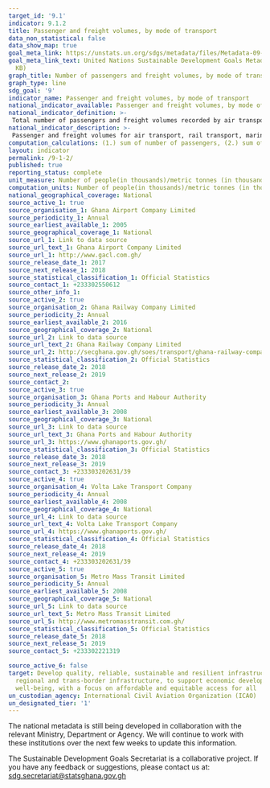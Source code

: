 ```yaml
---
target_id: '9.1'
indicator: 9.1.2
title: Passenger and freight volumes, by mode of transport
data_non_statistical: false
data_show_map: true
goal_meta_link: https://unstats.un.org/sdgs/metadata/files/Metadata-09-01-02.pdf
goal_meta_link_text: United Nations Sustainable Development Goals Metadata (PDF 375
  KB)
graph_title: Number of passengers and freight volumes, by mode of transport
graph_type: line
sdg_goal: '9'
indicator_name: Passenger and freight volumes, by mode of transport
national_indicator_available: Passenger and freight volumes, by mode of transport
national_indicator_definition: >- 
 Total number of passengers and freight volumes recorded by air transport, rail transport, marine water transport, inland water transport and  urban transport services in a particular year  
national_indicator_description: >- 
 Passenger and freight volumes for air transport, rail transport, marine water transport, inland water transport and urban transport
computation_calculations: (1.) sum of number of passengers, (2.) sum of freight volume  
layout: indicator
permalink: /9-1-2/
published: true
reporting_status: complete
unit_measure: Number of people(in thousands)/metric tonnes (in thousands)
computation_units: Number of people(in thousands)/metric tonnes (in thousands)
national_geographical_coverage: National
source_active_1: true
source_organisation_1: Ghana Airport Company Limited
source_periodicity_1: Annual 
source_earliest_available_1: 2005
source_geographical_coverage_1: National
source_url_1: Link to data source
source_url_text_1: Ghana Airport Company Limited
source_url_1: http://www.gacl.com.gh/
source_release_date_1: 2017
source_next_release_1: 2018
source_statistical_classification_1: Official Statistics
source_contact_1: +233302550612
source_other_info_1:
source_active_2: true
source_organisation_2: Ghana Railway Company Limited
source_periodicity_2: Annual 
source_earliest_available_2: 2016
source_geographical_coverage_2: National
source_url_2: Link to data source
source_url_text_2: Ghana Railway Company Limited
source_url_2: http://secghana.gov.gh/soes/transport/ghana-railway-company-limited-grc/
source_statistical_classification_2: Official Statistics
source_release_date_2: 2018
source_next_release_2: 2019
source_contact_2: 
source_active_3: true
source_organisation_3: Ghana Ports and Habour Authority
source_periodicity_3: Annual 
source_earliest_available_3: 2008
source_geographical_coverage_3: National
source_url_3: Link to data source
source_url_text_3: Ghana Ports and Habour Authority
source_url_3: https://www.ghanaports.gov.gh/
source_statistical_classification_3: Official Statistics
source_release_date_3: 2018
source_next_release_3: 2019
source_contact_3: +233303202631/39
source_active_4: true
source_organisation_4: Volta Lake Transport Company
source_periodicity_4: Annual 
source_earliest_available_4: 2008
source_geographical_coverage_4: National
source_url_4: Link to data source
source_url_text_4: Volta Lake Transport Company
source_url_4: https://www.ghanaports.gov.gh/
source_statistical_classification_4: Official Statistics
source_release_date_4: 2018
source_next_release_4: 2019
source_contact_4: +233303202631/39
source_active_5: true
source_organisation_5: Metro Mass Transit Limited
source_periodicity_5: Annual 
source_earliest_available_5: 2008
source_geographical_coverage_5: National
source_url_5: Link to data source
source_url_text_5: Metro Mass Transit Limited
source_url_5: http://www.metromasstransit.com.gh/
source_statistical_classification_5: Official Statistics
source_release_date_5: 2018
source_next_release_5: 2019
source_contact_5: +233302221319

source_active_6: false
target: Develop quality, reliable, sustainable and resilient infrastructure, including
  regional and trans-border infrastructure, to support economic development and human
  well-being, with a focus on affordable and equitable access for all
un_custodian_agency: International Civil Aviation Organization (ICAO)
un_designated_tier: '1'
---
```

The national metadata is still being developed in collaboration with the relevant Ministry, Department or Agency.  We will continue to work with these institutions over the next few weeks to update this information.

The Sustainable Development Goals Secretariat is a collaborative project. If you have any feedback or suggestions, please contact us at: sdg.secretariat@statsghana.gov.gh

